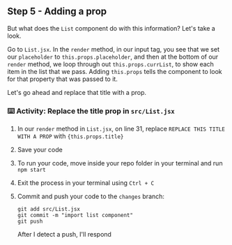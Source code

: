 ## Step 5 - Adding a prop

But what does the `List` component do with this information? Let's take a look. 

Go to `List.jsx`. In the `render` method, in our input tag, you see that we set our `placeholder` to `this.props.placeholder`, and then at the bottom of our `render` method, we loop through out `this.props.currList`, to show each item in the list that we pass. Adding `this.props` tells the component to look for that property that was passed to it.

Let's go ahead and replace that title with a prop. 

### :keyboard: Activity: Replace the title prop in `src/List.jsx`

1. In our `render` method in `List.jsx`, on line 31, replace `REPLACE THIS TITLE WITH A PROP` with `{this.props.title}`
2. Save your code
3. To run your code, move inside your repo folder in your terminal and run `npm start`
4. Exit the process in your terminal using `Ctrl + C`
5. Commit and push your code to the `changes` branch:
    ```
    git add src/List.jsx
    git commit -m "import list component"
    git push
    ```

    After I detect a push, I'll respond
